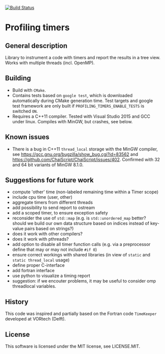 [![Build Status](https://travis-ci.org/martinusbach/vt-timers.svg?branch=master)](https://travis-ci.org/martinusbach/vt-timers)

Profiling timers
================

General description
-------------------

Library to instrument a code with timers and report the results in a tree view. Works with multiple threads (incl. OpenMP).


Building
--------

- Build with `CMake`.
- Contains tests based on `google test`, which is downloaded automatically during CMake generation time. Test targets and google test framework are only built if `PROFILING_TIMERS_ENABLE_TESTS` is switched `ON`.
- Requires a C++11 compiler. Tested with Visual Studio 2015 and GCC under linux. Compiles with MinGW, but crashes, see below.


Known issues
------------

- There is a bug in C++11 `thread_local` storage with the MinGW compiler, see https://gcc.gnu.org/bugzilla/show_bug.cgi?id=83562 and https://github.com/ChaiScript/ChaiScript/issues/402. Confirmed with 32 and 64 bit variants of MinGW 8.1.0.


Suggestions for future work
---------------------------

- compute 'other' time (non-labeled remaining time within a Timer scope)
- include cpu time (user, other)
- aggregate timers from different threads
- add possibility to send report to ostream
- add a scoped timer, to ensure exception safety
- reconsider the use of `std::map` (e.g. is `std::unordered_map` better? should we build our own data structure based on indices instead of key-value pairs based on strings?)
- does it work with other compilers?
- does it work with pthreads?
- add option to disable all timer function calls (e.g. via a preprocessor define that may or may not include `#if 0`)
- ensure correct workings with shared libraries (in view of `static` and `static thread_local` usage)
- define proper C-interface
- add fortran interface
- use python to visualize a timing report
- suggestion: if we encouter problems, it may be useful to consider omp threadlocal variables.


History
-------

This code was inspired and partially based on the Fortran code `TimeKeeper` developed at VORtech (Delft).


License
-------

This software is licensed under the MIT license, see LICENSE.MIT.
